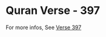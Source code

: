 # Quran Verse - 397 

For more infos, See [Verse 397](https://www.quranbookk.com/quran/search?q=397)